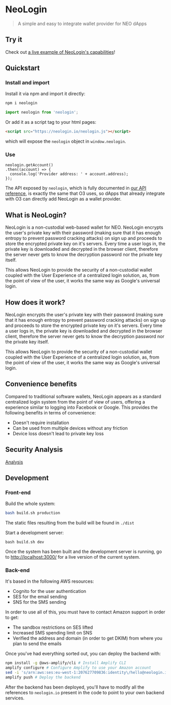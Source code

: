 # NeoLogin
> A simple and easy to integrate wallet provider for NEO dApps

## Try it

Check out [a live example of NeoLogin's capabilities](https://neologin.io/)!

## Quickstart

### Install and import
Install it via npm and import it directly:
```bash
npm i neologin
```
```js
import neologin from 'neologin';
```

Or add it as a script tag to your html pages:
```html
<script src="https://neologin.io/neologin.js"></script>
```
which will expose the `neologin` object in `window.neologin`.

### Use
```
neologin.getAccount()
.then((account) => {
  console.log('Provider address: ' + account.address);
});
```


The API exposed by `neologin`, which is fully documented in [our API reference](https://neologin.io/api/), is exactly the same that O3 uses, so dApps that already integrate with O3 can directly add NeoLogin as a wallet provider.

## What is NeoLogin?
NeoLogin is a non-custodial web-based wallet for NEO. NeoLogin encrypts the user's private key with their password (making sure that it has enough entropy to prevent password cracking attacks) on sign up and proceeds to store the encrypted private key on it's servers.
Every time a user logs in, the private key is downloaded and decrypted in the browser client, therefore the server never gets to know the decryption password nor the private key itself.

This allows NeoLogin to provide the security of a non-custodial wallet coupled with the User Experience of a centralized login solution, as, from the point of view of the user, it works the same way as Google's universal login. 

## How does it work?
NeoLogin encrypts the user's private key with their password (making sure that it has enough entropy to prevent password cracking attacks) on sign up and proceeds to store the encrypted private key on it's servers.
Every time a user logs in, the private key is downloaded and decrypted in the browser client, therefore the server never gets to know the decryption password nor the private key itself.

This allows NeoLogin to provide the security of a non-custodial wallet coupled with the User Experience of a centralized login solution, as, from the point of view of the user, it works the same way as Google's universal login.

## Convenience benefits
Compared to traditional software wallets, NeoLogin appears as a standard centralized login system from the point of view of users, offering a experience similar to logging into Facebook or Google. This provides the following benefits in terms of convenience:
- Doesn't require installation
- Can be used from multiple devices without any friction
- Device loss doesn't lead to private key loss

## Security Analysis
[Analysis](https://github.com/safudex/neologin/blob/master/SECURITY.md)

## Development

### Front-end

Build the whole system:
```bash
bash build.sh production
```
The static files resulting from the build will be found in `./dist`

Start a development server:
```
bash build.sh dev
```
Once the system has been built and the development server is running, go to <http://localhost:3000/> for a live version of the current system.

### Back-end
It's based in the following AWS resources:
- Cognito for the user authentication
- SES for the email sending
- SNS for the SMS sending

In order to use all of this, you must have to contact Amazon support in order to get:
- The sandbox restrictions on SES lifted
- Increased SMS spending limit on SNS
- Verified the address and domain (in order to get DKIM) from where you plan to send the emails

Once you've had everything sorted out, you can deploy the backend with:
```bash
npm install -g @aws-amplify/cli # Install Amplify CLI
amplify configure # Configure Amplify to use your Amazon account
sed -i 's/arn:aws:ses:eu-west-1:207627709836:identity\/hello@neologin.io/YOUR EMAIL ARN/' amplify/backend/auth/neologinAuth/neologinAuth-cloudformation-template.yml # Change the email adress from where emails will be sent 
amplify push # Deploy the backend
```

After the backend has been deployed, you'll have to modify all the references to `neologin.io` present in the code to point to your own backend services.
